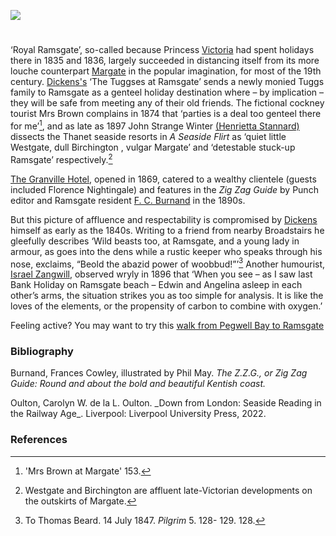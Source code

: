 <a href="https://dev.visual-essays.app"><img src="https://dev-visual-essays.netlify.app/images/ve-button.png"></a> 
<param ve-config title="Ramsgate in the nineteenth century" author="Professor Carolyn Oulton" layout="vtl" banner="/images/banners/19c.jpg">

<param ve-entity eid="Q736439" aliases="Ramsgate">

#

‘Royal Ramsgate’, so-called because Princess [Victoria](/19c/19c-victoria-albion-house) had spent holidays there in 1835 and 1836, largely succeeded in distancing itself from its more louche counterpart [Margate](/19c/19c-margate) in the popular imagination, for most of the 19th century. [Dickens's](/dickens/dickens-biography) ‘The Tuggses at Ramsgate’ sends a newly monied Tuggs family to Ramsgate as a genteel holiday destination where – by implication – they will be safe from meeting any of their old friends. The fictional cockney tourist Mrs Brown complains in 1874 that ‘parties is a deal too genteel there for me’[^ref1], and as late as 1897 John Strange Winter [(Henrietta Stannard)](/19c/19c-vaughan-stannard) dissects the Thanet seaside resorts in _A Seaside Flirt_ as ‘quiet little Westgate, dull Birchington , vulgar Margate’ and ‘detestable stuck-up Ramsgate’ respectively.[^ref2] 
<param ve-image url="https://stor.artstor.org/stor/811dfc80-b02e-4166-a487-02892f44e4c5" label="Ramsgate and Margate, 1882" attribution="© Kent Archive and Local History Service">


[The Granville Hotel](http://glorious-and-unknown.co.uk/ramsgate-the-granville-hotel/), opened in 1869,  catered to a wealthy clientele (guests included Florence Nightingale) and features in the _Zig Zag Guide_ by Punch editor and Ramsgate resident [F. C. Burnand](/19c/19c-burnand-biography) in the 1890s. 
<param ve-image url="https://stor.artstor.org/stor/c588a4b8-e77a-4b52-bf74-c1dc705350b8" label="Granville Hotel" attribution="By kind permission of Carolyn Oulton">

But this picture of affluence and respectability is compromised by [Dickens](/dickens) himself as early as the 1840s. Writing to a friend from nearby Broadstairs he gleefully describes ‘Wild beasts too, at Ramsgate, and a young lady in armour, as goes into the dens while a rustic keeper who speaks through his nose, exclaims, “Beold the abazid power of woobbud!”’[^ref3]  Another humourist, [Israel Zangwill](19c/19c-zangwill-biography), observed wryly in 1896 that ‘When you see – as I saw last Bank Holiday on Ramsgate beach – Edwin and Angelina asleep in each other’s arms, the situation strikes you as too simple for analysis. It is like the loves of the elements, or the propensity of carbon to combine with oxygen.’
<param ve-image url="https://stor.artstor.org/stor/47ed345c-3d26-4e7f-a46e-3bdc267e68f4" label="Ramsgate, East Cliff Promenade" attribution="By kind permission of Carolyn Oulton">

Feeling active? You may want to try this [walk from Pegwell Bay to Ramsgate](https://explorekent.org/activities/pegwell-bay-to-ramsgate-walk-romans-to-victoriana/)
<param ve-image url="https://stor.artstor.org/stor/8aeaee15-e48f-420f-9638-961e6c2a86b7" label="Landing the fare at Pegwell Bay" attribution="By kind permission of Martin Crowther">

### Bibliography
Burnand, Frances Cowley, illustrated by Phil May. _The Z.Z.G., or Zig Zag Guide: Round and about the bold and beautiful Kentish coast._
<param ve-image url="https://stor.artstor.org/stor/d2f327c4-4385-46be-93f9-9d1ca740785a" label="Harbour Parade, Ramsgate" attribution="By kind permission of Carolyn Oulton">
Oulton, Carolyn W. de la L. Oulton. _Down from London: Seaside Reading in the Railway Age_. Liverpool: Liverpool University Press, 2022.

### References

[^ref1]: 'Mrs Brown at Margate' 153.   
[^ref2]: Westgate and Birchington are affluent late-Victorian developments on the outskirts of Margate.   
[^ref3]: To Thomas Beard. 14 July 1847. _Pilgrim_ 5. 128- 129. 128.   



